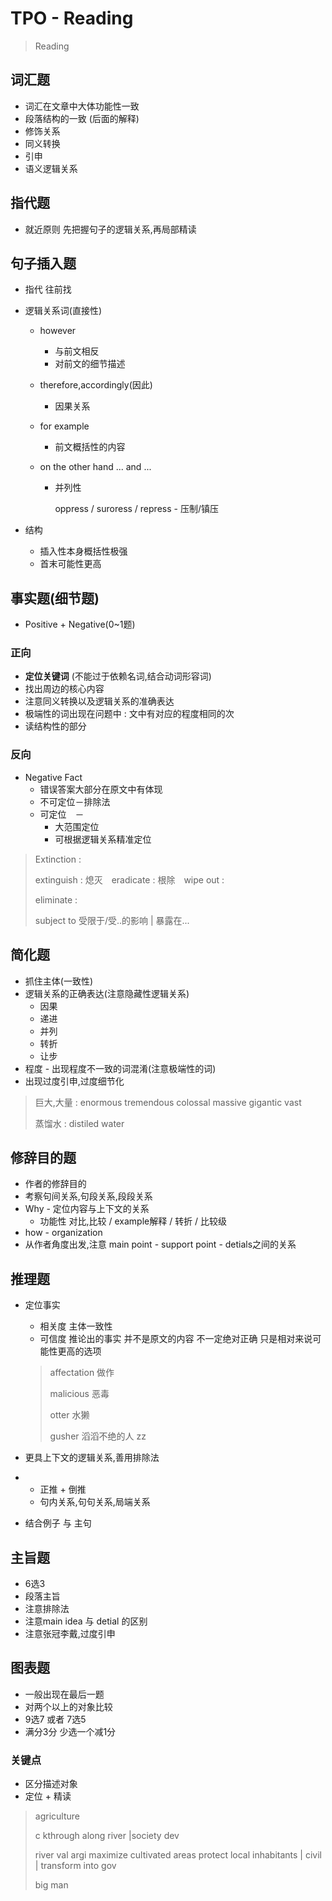 # **TPO - Reading**

>   Reading

## 词汇题

*   词汇在文章中大体功能性一致
*   段落结构的一致 (后面的解释)
*   修饰关系
*   同义转换
*   引申
*   语义逻辑关系

## 指代题

*   就近原则 先把握句子的逻辑关系,再局部精读

## 句子插入题

* 指代 往前找

* 逻辑关系词(直接性)

  * however

    * 与前文相反
    * 对前文的细节描述

  * therefore,accordingly(因此)

    * 因果关系

  * for example

    * 前文概括性的内容

  * on the other hand ... and ...

    * 并列性

      oppress / suroress / repress - 压制/镇压

* 结构 

  * 插入性本身概括性极强
  * 首末可能性更高

## 事实题(细节题)

* Positive + Negative(0~1题)

### 正向

* **定位关键词** (不能过于依赖名词,结合动词形容词)
* 找出周边的核心内容
* 注意同义转换以及逻辑关系的准确表达
* 极端性的词出现在问题中 : 文中有对应的程度相同的次
* 读结构性的部分

### 反向

* Negative Fact
  * 错误答案大部分在原文中有体现
  * 不可定位－排除法
  * 可定位　－　
    * 大范围定位
    * 可根据逻辑关系精准定位

>Extinction : 
>
>extinguish : 熄灭　eradicate : 根除　wipe out :　
>
>eliminate : 
>
>subject to 受限于/受..的影响 | 暴露在...

## 简化题

* 抓住主体(一致性) 
* 逻辑关系的正确表达(注意隐藏性逻辑关系)
  * 因果
  * 递进
  * 并列
  * 转折
  * 让步
* 程度 - 出现程度不一致的词混淆(注意极端性的词)
* 出现过度引申,过度细节化  

>巨大,大量 : enormous tremendous colossal massive gigantic vast 
>
>蒸馏水 : distiled water

## 修辞目的题

* 作者的修辞目的
* 考察句间关系,句段关系,段段关系
* Why - 定位内容与上下文的关系
  * 功能性 对比,比较 / example解释 / 转折 / 比较级
* how - organization 
* 从作者角度出发,注意 main point - support point - detials之间的关系


## 推理题

* 定位事实

  * 相关度 主体一致性
  * 可信度 推论出的事实 并不是原文的内容 不一定绝对正确 只是相对来说可能性更高的选项

  > affectation 做作
  >
  > malicious 恶毒
  >
  > otter 水獭
  >
  > gusher 滔滔不绝的人 zz
*   更具上下文的逻辑关系,善用排除法
*   
  * 正推 + 倒推 
  * 句内关系,句句关系,局端关系

* 结合例子 与 主句  

## 主旨题

* 6选3
* 段落主旨
* 注意排除法
* 注意main idea 与 detial 的区别
* 注意张冠李戴,过度引申

## 图表题

* 一般出现在最后一题
* 对两个以上的对象比较
* 9选7 或者 7选5
* 满分3分 少选一个减1分

### 关键点

 * 区分描述对象
* 定位 + 精读 

> agriculture
>
>  c kthrough along river |society dev
>
> river val argi maximize cultivated areas protect local inhabitants | civil | transform into gov
>
> big man

